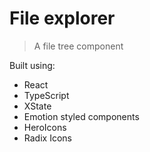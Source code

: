 # File explorer

> A file tree component


Built using:
- React
- TypeScript
- XState
- Emotion styled components
- HeroIcons
- Radix Icons
